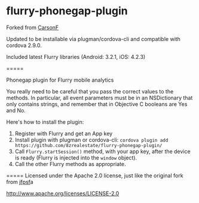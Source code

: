 flurry-phonegap-plugin
======================

Forked from [CarsonF](https://github.com/CarsonF/flurry-phonegap-plugin)

Updated to be installable via plugman/cordova-cli and compatible with cordova 2.9.0.

Included latest Flurry libraries (Android: 3.2.1, iOS: 4.2.3)


=====

Phonegap plugin for Flurry mobile analytics

You really need to be careful that you pass the correct values to the methods. In particular, all event parameters must be
in an NSDictionary that only contains strings, and remember that in Objective C booleans are Yes and No.

Here's how to install the plugin:

1. Register with Flurry and get an App key
2. Install plugin with plugman or cordova-cli: `cordova plugin add https://github.com/8zrealestate/flurry-phonegap-plugin/`
3. Call `Flurry.startSession()` method, with your app key, after the device is ready (Flurry is injected into the `window` object).
4. Call the other Flurry methods as appropriate.

=====
Licensed under the Apache 2.0 license, just like the original fork from [jfpsf](https://github.com/jfpsf/flurry-phonegap-plugin)a

http://www.apache.org/licenses/LICENSE-2.0
